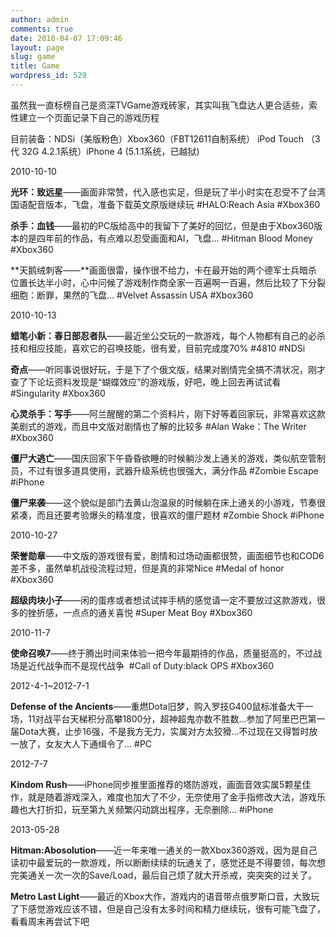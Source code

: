 ```yaml
---
author: admin
comments: true
date: 2010-04-07 17:09:46
layout: page
slug: game
title: Game
wordpress_id: 529
---
```


虽然我一直标榜自己是资深TVGame游戏砖家，其实叫我飞盘达人更合适些，索性建立一个页面记录下自己的游戏历程

目前装备：NDSi（美版粉色）Xbox360（FBT12611自制系统） iPod Touch （3代 32G 4.2.1系统）iPhone 4 (5.1.1系统，已越狱)

2010-10-10

**光环：致远星**——画面非常赞，代入感也实足，但是玩了半小时实在忍受不了台湾国语配音版本，飞盘，准备下载英文原版继续玩 #HALO:Reach Asia #Xbox360

**杀手：血钱**——最初的PC版给高中的我留下了美好的回忆，但是由于Xbox360版本的是四年前的作品，有点难以忍受画面和AI，飞盘... #Hitman Blood Money #Xbox360

**天鹅绒刺客——**画面很雷，操作很不给力，卡在最开始的两个德军士兵暗杀位置长达半小时，心中问候了游戏制作商全家一百遍啊一百遍，然后比较了下分裂细胞：断罪，果然的飞盘... #Velvet Assassin USA #Xbox360

2010-10-13

**蜡笔小新：春日部忍者队**——最近坐公交玩的一款游戏，每个人物都有自己的必杀技和相应技能，喜欢它的召唤技能，很有爱，目前完成度70% #4810 #NDSi

**奇点**——听同事说很好玩，于是下了个俄文版，结果对剧情完全搞不清状况，刚才查了下论坛资料发现是“蝴蝶效应”的游戏版，好吧，晚上回去再试试看 #Singularity #Xbox360

**心灵杀手：写手**——阿兰醒醒的第二个资料片，刚下好等着回家玩，非常喜欢这款美剧式的游戏，而且中文版对剧情也了解的比较多 #Alan Wake：The Writer #Xbox360

**僵尸大逃亡**——国庆回家下午昏昏欲睡的时候躺沙发上通关的游戏，类似航空管制员，不过有很多道具使用，武器升级系统也很强大，满分作品 #Zombie Escape #iPhone

**僵尸来袭**——这个貌似是部门去黄山泡温泉的时候躺在床上通关的小游戏，节奏很紧凑，而且还要考验爆头的精准度，很喜欢的僵尸题材 #Zombie Shock #iPhone

2010-10-27

**荣誉勋章**——中文版的游戏很有爱，剧情和过场动画都很赞，画面细节也和COD6差不多，虽然单机战役流程过短，但是真的非常Nice #Medal of honor #Xbox360

**超级肉块小子**——闲的蛋疼或者想试试摔手柄的感觉请一定不要放过这款游戏，很多的挫折感，一点点的通关喜悦 #Super Meat Boy #Xbox360

2010-11-7

**使命召唤7**——终于腾出时间来体验一把今年最期待的作品，质量挺高的，不过战场是近代战争而不是现代战争  #Call of Duty:black OPS #Xbox360

2012-4-1~2012-7-1

**Defense of the Ancients**——重燃Dota旧梦，购入罗技G400鼠标准备大干一场，11对战平台天梯积分高攀1800分，超神超鬼亦数不胜数...参加了阿里巴巴第一届Dota大赛，止步16强，不是我方无力，实属对方太狡猾...不过现在又得暂时放一放了，女友大人下通缉令了... #PC

2012-7-7

**Kindom Rush**——iPhone同步推里面推荐的塔防游戏，画面音效实属5颗星佳作，就是随着游戏深入，难度也加大了不少，无奈使用了金手指修改大法，游戏乐趣也大打折扣，玩至第九关频繁闪动跳出程序，无奈删除... #iPhone

2013-05-28

**Hitman:Abosolution**——近一年来唯一通关的一款Xbox360游戏，因为是自己读初中最爱玩的一款游戏，所以断断续续的玩通关了，感觉还是不得要领，每次想完美通关一次一次的Save/Load，最后自己烦了就大开杀戒，突突突的过关了。

**Metro Last Light**——最近的Xbox大作，游戏内的语音带点俄罗斯口音，大致玩了下感觉游戏应该不错，但是自己没有太多时间和精力继续玩，很有可能飞盘了，看看周末再尝试下吧


